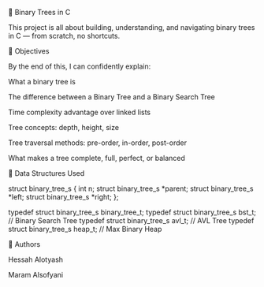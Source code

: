 🌳 Binary Trees in C

This project is all about building, understanding, and navigating binary trees in C — from scratch, no shortcuts.

🧠 Objectives

By the end of this, I can confidently explain:

What a binary tree is

The difference between a Binary Tree and a Binary Search Tree

Time complexity advantage over linked lists

Tree concepts: depth, height, size

Tree traversal methods: pre-order, in-order, post-order

What makes a tree complete, full, perfect, or balanced

🧩 Data Structures Used

struct binary_tree_s
{
    int n;
    struct binary_tree_s *parent;
    struct binary_tree_s *left;
    struct binary_tree_s *right;
};

typedef struct binary_tree_s binary_tree_t;
typedef struct binary_tree_s bst_t;    // Binary Search Tree
typedef struct binary_tree_s avl_t;    // AVL Tree
typedef struct binary_tree_s heap_t;   // Max Binary Heap

👥 Authors

Hessah Alotyash

Maram Alsofyani
